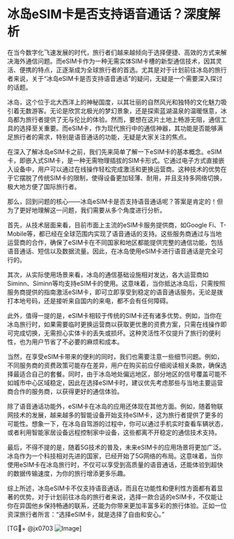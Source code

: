 # 冰岛eSIM卡是否支持语音通话？深度解析

在当今数字化飞速发展的时代，旅行者们越来越倾向于选择便捷、高效的方式来解决海外通信问题。而eSIM卡作为一种无需实体SIM卡槽的新型通信技术，因其灵活、便携的特点，正逐渐成为全球旅行者的首选。尤其是对于计划前往冰岛的旅行者来说，关于“冰岛eSIM卡是否支持语音通话”的疑问，无疑是一个需要深入探讨的话题。

冰岛，这个位于北大西洋上的神秘国度，以其壮丽的自然风光和独特的文化魅力吸引着无数游客。无论是欣赏北极光的梦幻景象，还是探索蓝湖温泉的温暖惬意，冰岛都为旅行者提供了无与伦比的体验。然而，要想在这片土地上畅游无阻，通信工具的选择至关重要。而eSIM卡，作为现代旅行中的通信神器，其功能是否能够满足旅行者的需求，特别是语音通话的功能，无疑是大家关注的焦点。

在深入了解冰岛eSIM卡之前，我们先来简单了解一下eSIM卡的基本概念。eSIM卡，即嵌入式SIM卡，是一种无需物理插拔的SIM卡形式。它通过电子方式直接嵌入设备中，用户可以通过在线操作轻松完成激活和更换运营商。这种技术的优势在于它摆脱了传统SIM卡的限制，使得设备更加轻薄、耐用，并且支持多网络切换，极大地方便了国际旅行者。

那么，回到问题的核心——冰岛eSIM卡是否支持语音通话呢？答案是肯定的！但为了更好地理解这一问题，我们需要从多个角度进行分析。

首先，从技术层面来看，目前市面上主流的eSIM卡服务提供商，如Google Fi、T-Mobile等，都已经在全球范围内实现了语音通话的支持。这些服务商通过与当地运营商的合作，确保了eSIM卡在不同国家和地区都能提供完整的通信功能，包括语音通话、短信以及数据流量。因此，在冰岛使用eSIM卡进行语音通话是完全可行的。

其次，从实际使用场景来看，冰岛的通信基础设施相对发达，各大运营商如Siminn、Síminn等均支持eSIM卡的使用。这意味着，当你抵达冰岛后，只需按照服务商提供的指南激活eSIM卡，即可立即享受到稳定的语音通话服务。无论是拨打本地号码，还是接听来自国内的来电，都不会有任何障碍。

此外，值得一提的是，eSIM卡相较于传统的SIM卡还有诸多优势。例如，当你在冰岛旅行时，如果需要临时更换运营商以获取更优惠的资费方案，只需在线操作即可完成切换，无需担心实体卡的丢失或损坏。这种灵活性不仅提升了旅行的便利性，也为用户节省了不必要的麻烦和成本。

当然，在享受eSIM卡带来的便利的同时，我们也需要注意一些细节问题。例如，不同服务商的资费政策可能存在差异，用户在购买前应仔细阅读相关条款，确保选择最适合自己的套餐。同时，由于冰岛地处偏远地区，部分地区的信号覆盖可能不如城市中心区域稳定，因此在选择eSIM卡时，建议优先考虑那些与当地主要运营商合作的服务商，以获得更好的通信体验。

除了语音通话功能外，eSIM卡在冰岛的应用还体现在其他方面。例如，随着物联网技术的发展，越来越多的智能设备开始支持eSIM卡，这为旅行者提供了更多的可能性。想象一下，在冰岛自驾游的过程中，你可以通过手机实时查看车辆状态，或者利用智能家居设备远程控制家中设备，这些都离不开稳定的通信技术支持。

最后，不得不提的是，随着5G技术的普及，未来eSIM卡的应用场景将更加广泛。冰岛作为一个科技相对先进的国家，已经开始了5G网络的布局。这意味着，当你使用eSIM卡在冰岛旅行时，不仅可以享受到高质量的语音通话，还能体验到超快的数据传输速度，为你的旅行增添更多乐趣。

综上所述，冰岛eSIM卡不仅支持语音通话，而且在功能性和便利性方面都有着显著的优势。对于计划前往冰岛的旅行者来说，选择一款合适的eSIM卡，不仅能让你在异国他乡保持畅通的联系，还能为你带来更加丰富多彩的旅行体验。正如一位资深旅行者所言：“选择eSIM卡，就是选择了自由和安心。”

[TG💪+ @jx0703 ![Image](https://github.com/user-attachments/assets/dbca1d08-cadb-493c-b0ec-ad6f7a83f270)]
